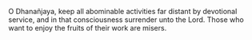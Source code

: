 O Dhanañjaya, keep all abominable activities far distant by devotional service, and in that consciousness surrender unto the Lord. Those who want to enjoy the fruits of their work are misers.
